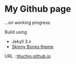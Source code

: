 # My Github page

...on working progress

Build using 
* Jekyll 3.x
* [Skinny Bones theme](https://github.com/mmistakes/jekyll-theme-skinny-bones)


URL : [tituchio.github.io](https://tituchio.github.io/)
